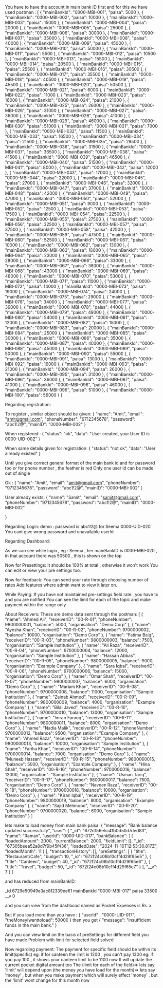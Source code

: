 You have to have the account in main bank ID first and for this we have used postman : 
[
    { "mainBankId": "0000-MBI-001", "paisa": 5000 },
    { "mainBankId": "0000-MBI-002", "paisa": 10000 },
    { "mainBankId": "0000-MBI-003", "paisa": 15000 },
    { "mainBankId": "0000-MBI-004", "paisa": 20000 },
    { "mainBankId": "0000-MBI-005", "paisa": 25000 },
    { "mainBankId": "0000-MBI-006", "paisa": 30000 },
    { "mainBankId": "0000-MBI-007", "paisa": 35000 },
    { "mainBankId": "0000-MBI-008", "paisa": 40000 },
    { "mainBankId": "0000-MBI-009", "paisa": 45000 },
    { "mainBankId": "0000-MBI-010", "paisa": 50000 },
    { "mainBankId": "0000-MBI-011", "paisa": 5500 },
    { "mainBankId": "0000-MBI-012", "paisa": 10500 },
    { "mainBankId": "0000-MBI-013", "paisa": 15500 },
    { "mainBankId": "0000-MBI-014", "paisa": 20500 },
    { "mainBankId": "0000-MBI-015", "paisa": 25500 },
    { "mainBankId": "0000-MBI-016", "paisa": 30500 },
    { "mainBankId": "0000-MBI-017", "paisa": 35500 },
    { "mainBankId": "0000-MBI-018", "paisa": 40500 },
    { "mainBankId": "0000-MBI-019", "paisa": 45500 },
    { "mainBankId": "0000-MBI-020", "paisa": 50500 },
    { "mainBankId": "0000-MBI-021", "paisa": 6000 },
    { "mainBankId": "0000-MBI-022", "paisa": 11000 },
    { "mainBankId": "0000-MBI-023", "paisa": 16000 },
    { "mainBankId": "0000-MBI-024", "paisa": 21000 },
    { "mainBankId": "0000-MBI-025", "paisa": 26000 },
    { "mainBankId": "0000-MBI-026", "paisa": 31000 },
    { "mainBankId": "0000-MBI-027", "paisa": 36000 },
    { "mainBankId": "0000-MBI-028", "paisa": 41000 },
    { "mainBankId": "0000-MBI-029", "paisa": 46000 },
    { "mainBankId": "0000-MBI-030", "paisa": 51000 },
    { "mainBankId": "0000-MBI-031", "paisa": 7000 },
    { "mainBankId": "0000-MBI-032", "paisa": 11500 },
    { "mainBankId": "0000-MBI-033", "paisa": 16500 },
    { "mainBankId": "0000-MBI-034", "paisa": 21500 },
    { "mainBankId": "0000-MBI-035", "paisa": 26500 },
    { "mainBankId": "0000-MBI-036", "paisa": 31500 },
    { "mainBankId": "0000-MBI-037", "paisa": 36500 },
    { "mainBankId": "0000-MBI-038", "paisa": 41500 },
    { "mainBankId": "0000-MBI-039", "paisa": 46500 },
    { "mainBankId": "0000-MBI-040", "paisa": 51500 },
    { "mainBankId": "0000-MBI-041", "paisa": 8000 },
    { "mainBankId": "0000-MBI-042", "paisa": 12000 },
    { "mainBankId": "0000-MBI-043", "paisa": 17000 },
    { "mainBankId": "0000-MBI-044", "paisa": 22000 },
    { "mainBankId": "0000-MBI-045", "paisa": 27000 },
    { "mainBankId": "0000-MBI-046", "paisa": 32000 },
    { "mainBankId": "0000-MBI-047", "paisa": 37000 },
    { "mainBankId": "0000-MBI-048", "paisa": 42000 },
    { "mainBankId": "0000-MBI-049", "paisa": 47000 },
    { "mainBankId": "0000-MBI-050", "paisa": 52000 },
    { "mainBankId": "0000-MBI-051", "paisa": 9000 },
    { "mainBankId": "0000-MBI-052", "paisa": 12500 },
    { "mainBankId": "0000-MBI-053", "paisa": 17500 },
    { "mainBankId": "0000-MBI-054", "paisa": 22500 },
    { "mainBankId": "0000-MBI-055", "paisa": 27500 },
    { "mainBankId": "0000-MBI-056", "paisa": 32500 },
    { "mainBankId": "0000-MBI-057", "paisa": 37500 },
    { "mainBankId": "0000-MBI-058", "paisa": 42500 },
    { "mainBankId": "0000-MBI-059", "paisa": 47500 },
    { "mainBankId": "0000-MBI-060", "paisa": 52500 },
    { "mainBankId": "0000-MBI-061", "paisa": 10000 },
    { "mainBankId": "0000-MBI-062", "paisa": 13000 },
    { "mainBankId": "0000-MBI-063", "paisa": 18000 },
    { "mainBankId": "0000-MBI-064", "paisa": 23000 },
    { "mainBankId": "0000-MBI-065", "paisa": 28000 },
    { "mainBankId": "0000-MBI-066", "paisa": 33000 },
    { "mainBankId": "0000-MBI-067", "paisa": 38000 },
    { "mainBankId": "0000-MBI-068", "paisa": 43000 },
    { "mainBankId": "0000-MBI-069", "paisa": 48000 },
    { "mainBankId": "0000-MBI-070", "paisa": 53000 },
    { "mainBankId": "0000-MBI-071", "paisa": 11000 },
    { "mainBankId": "0000-MBI-072", "paisa": 14000 },
    { "mainBankId": "0000-MBI-073", "paisa": 19000 },
    { "mainBankId": "0000-MBI-074", "paisa": 24000 },
    { "mainBankId": "0000-MBI-075", "paisa": 29000 },
    { "mainBankId": "0000-MBI-076", "paisa": 34000 },
    { "mainBankId": "0000-MBI-077", "paisa": 39000 },
    { "mainBankId": "0000-MBI-078", "paisa": 44000 },
    { "mainBankId": "0000-MBI-079", "paisa": 49000 },
    { "mainBankId": "0000-MBI-080", "paisa": 54000 },
    { "mainBankId": "0000-MBI-081", "paisa": 12000 },
    { "mainBankId": "0000-MBI-082", "paisa": 15000 },
    { "mainBankId": "0000-MBI-083", "paisa": 20000 },
    { "mainBankId": "0000-MBI-084", "paisa": 25000 },
    { "mainBankId": "0000-MBI-085", "paisa": 30000 },
    { "mainBankId": "0000-MBI-086", "paisa": 35000 },
    { "mainBankId": "0000-MBI-087", "paisa": 40000 },
    { "mainBankId": "0000-MBI-088", "paisa": 45000 },
    { "mainBankId": "0000-MBI-089", "paisa": 50000 },
    { "mainBankId": "0000-MBI-090", "paisa": 55000 },
    { "mainBankId": "0000-MBI-091", "paisa": 13000 },
    { "mainBankId": "0000-MBI-092", "paisa": 16000 },
    { "mainBankId": "0000-MBI-093", "paisa": 21000 },
    { "mainBankId": "0000-MBI-094", "paisa": 26000 },
    { "mainBankId": "0000-MBI-095", "paisa": 31000 },
    { "mainBankId": "0000-MBI-096", "paisa": 36000 },
    { "mainBankId": "0000-MBI-097", "paisa": 41000 },
    { "mainBankId": "0000-MBI-098", "paisa": 46000 },
    { "mainBankId": "0000-MBI-099", "paisa": 51000 },
    { "mainBankId": "0000-MBI-100", "paisa": 56000 }
]

Regarding registration:

To register , similar object should be given:
    {
        "name": "Amit",
        "email": "amit@gmail.com",
        "phoneNumber": "9712345678",
        "password": "abc1!2@",
        "mainID": "0000-MBI-002"
    }


When registered : 
{
    "status": "ok",
    "data": "User created, your User ID is 0000-UID-002"
}

When same details given for registration:
{
    "status": "not ok",
    "data": "User already existed"
}

Until you give correct general format of the main bank id and for password too or for phone number , the feather is red 
Only one user id can be made out of single 

Ok : 
    {
        "name": "Amit",
        "email": "amit@gmail.com",
        "phoneNumber": "9712345678",
        "password": "abc1!2@",
        "mainID": "0000-MBI-002"
    }

User already exists:
  {
        "name": "Samit",
        "email": "samit@gmail.com",
        "phoneNumber": "9712345678",
        "password": "abc1!2@",
        "mainID": "0000-MBI-002"
    
}


Regarding Login:
demo : password is abc1!2@ for Seema 0000-UID-020
You cant give wrong password and unavailable userId

Regarding Dashboard:

As we can see while login , eg : Seema , her mainBankID is 0000-MBI-020 , in that account there was 50500 , this is shown on the top

Now for Presettings: 
It should be 100% at total , otherwise it won't work
You can edit or view your pre settings too.

Now for feedback:
You can send your rate through choosing number of rates
Add features where admin want to view it later on.

While Paying:
If you have not maintained pre-settings field rate , you have to and you are notified
You can see the limit for each of the topic and make payment within the range only

About Receivers:
These are demo data sent through the postman:
    [
    {
        "name": "Ahmed Ali",
        "receiverID": "00-R-01",
        "phoneNumber": 9800000001,
        "balance": 5000,
        "organisation": "Demo Corp"
    },
    {
        "name": "Ayesha Khan",
        "receiverID": "00-R-02",
        "phoneNumber": 9700000002,
        "balance": 10000,
        "organisation": "Demo Corp"
    },
    {
        "name": "Fatima Baig",
        "receiverID": "00-R-03",
        "phoneNumber": 9800000003,
        "balance": 7500,
        "organisation": "Sample Institution"
    },
    {
        "name": "Ali Raza",
        "receiverID": "00-R-04",
        "phoneNumber": 9700000004,
        "balance": 12000,
        "organisation": "Sample Institution"
    },
    {
        "name": "Hassan Abbas",
        "receiverID": "00-R-05",
        "phoneNumber": 9800000005,
        "balance": 9000,
        "organisation": "Example Company"
    },
    {
        "name": "Sara Iqbal",
        "receiverID": "00-R-06",
        "phoneNumber": 9700000006,
        "balance": 15000,
        "organisation": "Demo Corp"
    },
    {
        "name": "Omar Shah",
        "receiverID": "00-R-07",
        "phoneNumber": 9800000007,
        "balance": 6000,
        "organisation": "Demo Corp"
    },
    {
        "name": "Mariam Khan",
        "receiverID": "00-R-08",
        "phoneNumber": 9700000008,
        "balance": 11000,
        "organisation": "Sample Institution"
    },
    {
        "name": "Zainab Ahmed",
        "receiverID": "00-R-09",
        "phoneNumber": 9800000009,
        "balance": 4000,
        "organisation": "Example Company"
    },
    {
        "name": "Bilal Javed",
        "receiverID": "00-R-10",
        "phoneNumber": 9700000010,
        "balance": 13000,
        "organisation": "Sample Institution"
    },
    {
        "name": "Imran Farooq",
        "receiverID": "00-R-11",
        "phoneNumber": 9800000011,
        "balance": 8000,
        "organisation": "Demo Corp"
    },
    {
        "name": "Nadia Malik",
        "receiverID": "00-R-12",
        "phoneNumber": 9700000012,
        "balance": 9500,
        "organisation": "Example Company"
    },
    {
        "name": "Ahmed Raza",
        "receiverID": "00-R-13",
        "phoneNumber": 9800000013,
        "balance": 10000,
        "organisation": "Sample Institution"
    },
    {
        "name": "Fariha Khan",
        "receiverID": "00-R-14",
        "phoneNumber": 9700000014,
        "balance": 7000,
        "organisation": "Demo Corp"
    },
    {
        "name": "Muneeb Hassan",
        "receiverID": "00-R-15",
        "phoneNumber": 9800000015,
        "balance": 5000,
        "organisation": "Example Company"
    },
    {
        "name": "Hina Shah",
        "receiverID": "00-R-16",
        "phoneNumber": 9700000016,
        "balance": 12000,
        "organisation": "Sample Institution"
    },
    {
        "name": "Usman Tariq",
        "receiverID": "00-R-17",
        "phoneNumber": 9800000017,
        "balance": 7500,
        "organisation": "Demo Corp"
    },
    {
        "name": "Naveen Raza",
        "receiverID": "00-R-18",
        "phoneNumber": 9700000018,
        "balance": 10000,
        "organisation": "Demo Corp"
    },
    {
        "name": "Kiran Iqbal",
        "receiverID": "00-R-19",
        "phoneNumber": 9800000019,
        "balance": 8000,
        "organisation": "Example Company"
    },
    {
        "name": "Sajid Mehmood",
        "receiverID": "00-R-20",
        "phoneNumber": 9700000020,
        "balance": 6000,
        "organisation": "Sample Institution"
    }
]

lets make to load money from main bank paisa:
    {
    "message": "Bank balance updated successfully",
    "user": {
        "_id": "672df56e5c41b0d50d7ded83",
        "name": "Raman",
        "userId": "0000-UID-017",
        "bankBalance": [
            {
                "loadedAmount": 2000,
                "currentBalance": 2000,
                "fieldLimit": [],
                "_id": "67305beea52a8d7f9b45f436",
                "loadedDate": "2024-11-10T12:53:30.817Z",
                "loadedMonth": 11
            }
        ],
        "transactionHistory": [],
        "preSettings": [
            {
                "title": "Restaurant/Cafe",
                "budget": 10,
                "_id": "672f24c08b10c1f4d29f65e5"
            },
            {
                "title": "Canteen",
                "budget": 40,
                "_id": "672f24c08b10c1f4d29f65e6"
            },
            {
                "title": "Travel",
                "budget": 50,
                "_id": "672f24c08b10c1f4d29f65e7"
            }
        ],
        "__v": 7
    }
}

and has reduced from mainBankID:

_id
6729e50949e3ac8f2339ee61
mainBankId
"0000-MBI-017"
paisa
33500
__v
0

and you can view from the dashboad named as Pocket Expenses is Rs. x

   But if you load more than you have :
{
    "userId" : "0000-UID-017",
    "theMoneyIwanttoload": 50000
} then you get {
    "message": "Insufficient funds in the main bank."
}

And you can view limit on the basis of preSettings for different field you have made 
Problem with limit for selected field solved

Now regarding payment: 
The payment for specific field should be within its limit(specific) eg: if for canteen the limit is 1200 , you can't pay 1300
eg: if you pay 100 , it shows your canteen limit to be 1100 now
It will update the current pocket digital amount too
The (limit for each of the field)=> lets say 'limit' will depend upon (the money you have load for the month)=> lets say 'money' , but when you make payment which will surely effect 'money' , but the 'limit' wont change for this month now




